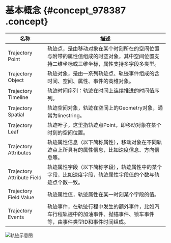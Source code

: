 # 基本概念 {#concept_978387 .concept}

|名称|描述|
|--|--|
|Trajectory Point|轨迹点，是由移动对象在某个时刻所在的空间位置与附带的属性值组成的时空对象，其中空间位置支持二维坐标或三维坐标，属性支持多字段多类型。|
|Trajectory Object|轨迹对象，是由一系列轨迹点、轨迹事件组成的含时间、空间、属性、事件的高维对象。|
|Trajectory Timeline|轨迹时间序列：轨迹在时间上连续推进的时间值序列。|
|Trajectory Spatial|轨迹空间对象，轨迹在空间上的Geometry对象，通常为linestring。|
|Trajectory Leaf|轨迹叶子，这里指轨迹点Point，即移动对象在某个时刻的空间位置。|
|Trajectory Attributes|轨迹属性信息（以下简称属性），移动对象在不同轨迹点上所具有的属性信息，比如速度信息、方向信息等。|
|Trajectory Attribute Field|轨迹属性字段（以下简称字段），轨迹属性中的某个字段，比如速度字段，轨迹属性字段值的个数与轨迹点个数一致。|
|Trajectory Field Value|轨迹属性值，轨迹属性在某一时刻某个字段的值。|
|Trajectory Events|轨迹事件，在轨迹行程中发生的额外事件，比如汽车行程轨迹中的加油事件、抛锚事件、锁车事件等，由事件类型ID和事件时间组成。|

![](images/50706_zh-CN.png "轨迹示意图")

